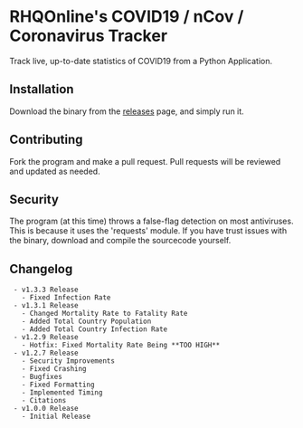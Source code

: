 # RHQOnline's COVID19 / nCov / Coronavirus Tracker
Track live, up-to-date statistics of COVID19 from a Python Application.

## Installation
Download the binary from the [releases](https://github.com/RHQOnline/COVID19-Tracker-App/releases/latest/) page, and simply run it.

## Contributing
Fork the program and make a pull request. Pull requests will be reviewed and updated as needed.

## Security
The program (at this time) throws a false-flag detection on most antiviruses. This is because it uses the 'requests' module. If you have trust issues with the binary, download and compile the sourcecode yourself.

## Changelog
```
 - v1.3.3 Release
   - Fixed Infection Rate
 - v1.3.1 Release
   - Changed Mortality Rate to Fatality Rate
   - Added Total Country Population
   - Added Total Country Infection Rate
 - v1.2.9 Release
   - Hotfix: Fixed Mortality Rate Being **TOO HIGH**
 - v1.2.7 Release
   - Security Improvements
   - Fixed Crashing
   - Bugfixes
   - Fixed Formatting
   - Implemented Timing
   - Citations
 - v1.0.0 Release
   - Initial Release
```
